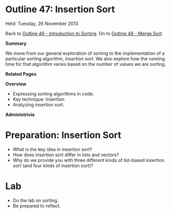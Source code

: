 Outline 47: Insertion Sort
==========================

Held: Tuesday, 26 November 2013

Back to [Outline 46 - Introduction to Sorting](outline.46.html).
On to [Outline 48 - Merge Sort](outline.48.html).

**Summary**

We move from our general exploration of sorting to the implementation of
a particular sorting algorithm, <em>insertion sort</em>.  We also explore 
how the running time for that algorithm varies based on the number of
values we are sorting.

**Related Pages**


**Overview**

* Expressing sorting algorithms in code.
* Key technique: Insertion.
* Analyzing insertion sort.

**Administrivia**


Preparation: Insertion Sort
===========================
* What is the key idea in insertion sort?
* How does insertion sort differ in lists and vectors?
* Why do we provide you with three different kinds of list-based insertion 
  sort (and four kinds of insertion sort)?

Lab
===
* Do [](../Labs/insertion-sort-lab.html)the lab on sorting</a>.
* Be prepared to reflect.


